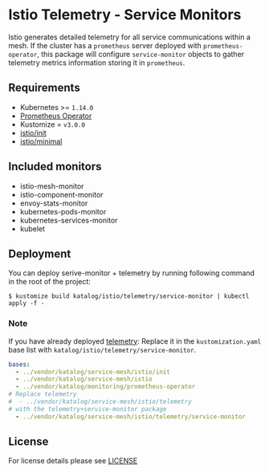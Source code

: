 # Istio Telemetry - Service Monitors

Istio generates detailed telemetry for all service communications within a mesh. If the cluster has a `prometheus` 
server deployed with `prometheus-operator`, this package will configure `service-monitor` objects to gather telemetry metrics information storing it in `prometheus`.


## Requirements

- Kubernetes >= `1.14.0`
- [Prometheus Operator](https://github.com/sighupio/fury-kubernetes-monitoring/tree/v1.3.0/katalog/prometheus-operator)
- Kustomize = `v3.0.0`
- [istio/init](../../init)
- [istio/minimal](../../minimal)


## Included monitors

- istio-mesh-monitor
- istio-component-monitor
- envoy-stats-monitor
- kubernetes-pods-monitor
- kubernetes-services-monitor
- kubelet


## Deployment

You can deploy serive-monitor + telemetry by running following command in the root of the project:

```shell
$ kustomize build katalog/istio/telemetry/service-monitor | kubectl apply -f -
```


### Note

If you have already deployed [telemetry](../../telemetry):
Replace it in the `kustomization.yaml` base list with  `katalog/istio/telemetry/service-monitor`.

```yaml
bases:
  - ../vendor/katalog/service-mesh/istio/init
  - ../vendor/katalog/service-mesh/istio
  - ../vendor/katalog/monitoring/prometheus-operator
# Replace telemetry
#  - ../vendor/katalog/service-mesh/istio/telemetry
# with the telemetry+service-monitor package
  - ../vendor/katalog/service-mesh/istio/telemetry/service-monitor
```


## License

For license details please see [LICENSE](../../../../LICENSE)
